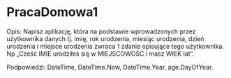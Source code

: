 # PracaDomowa1
Opis:
Napisz aplikację, która na podstawie wprowadzonych przez użytkownika danych tj. imię, rok urodzenia, miesiąc urodzenia, dzień urodzenia i miejsce urodzenia zwraca 1 zdanie opisujące tego użytkownika. Np „Cześć IMIE urodziłeś się w MIEJSCOWOŚĆ i masz WIEK lat”.

Podpowiedzi:
DateTime, DateTime.Now, DateTime.Year, age.DayOfYear.